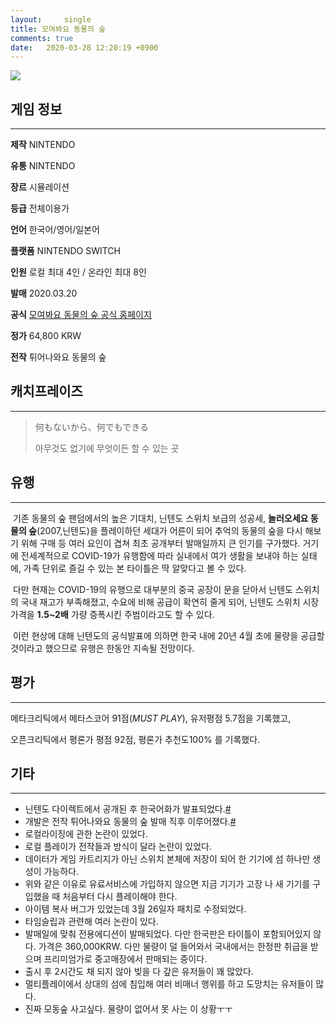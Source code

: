 ```yaml
---
layout:		single
title: 모여봐요 동물의 숲
comments: true
date:	2020-03-28 12:20:19 +0900
---
```




![](https://search.pstatic.net/common?type=f&size=288x192&quality=90&direct=true&src=https%3A%2F%2Fdbscthumb-phinf.pstatic.net%2F5116_000_1%2F20200206102300026_OL3KS1MZY.png%2F5%25EB%258F%2599%25EC%2588%25B2.png%3Ftype%3Dm1500_q100)



## **게임 정보**

---

**제작**					NINTENDO

**유통**					NINTENDO

**장르**					시뮬레이션

**등급**					전체이용가

**언어**					한국어/영어/일본어

**플랫폼**				NINTENDO SWITCH

**인원**					로컬 최대 4인 / 온라인 최대 8인

**발매**					2020.03.20

**공식**					[모여봐요 동물의 숲 공식 홈페이지](http://nintendo.co.kr/software/switch/acbaa/)

**정가**					64,800 KRW

**전작**					튀어나와요 동물의 숲



## **캐치프레이즈**

---

> 何もないから、何でもできる 
>
> 아무것도 없기에 무엇이든 할 수 있는 곳





## **유행**

---

​	기존 동물의 숲 팬덤에서의 높은 기대치, 닌텐도 스위치 보급의 성공세, **놀러오세요 동물의 숲**(2007,닌텐도)을 플레이하던 세대가 어른이 되어 추억의 동물의 숲을 다시 해보기 위해 구매 등 여러 요인이 겹쳐 최초 공개부터 발매일까지 큰 인기를 구가했다. 거기에 전세계적으로 COVID-19가 유행함에 따라 실내에서 여가 생활을 보내야 하는 실태에, 가족 단위로 즐길 수 있는 본 타이틀은 딱 알맞다고 볼 수 있다.

​	다만 현재는 COVID-19의 유행으로 대부분의 중국 공장이 문을 닫아서 닌텐도 스위치의 국내 재고가 부족해졌고, 수요에 비해 공급이 확연히 줄게 되어, 닌텐도 스위치 시장 가격을 **1.5~2배** 가량 증폭시킨 주범이라고도 할 수 있다.

​	이런 현상에 대해 닌텐도의 공식발표에 의하면 한국 내에 20년 4월 초에 물량을 공급할 것이라고 했으므로 유행은 한동안 지속될 전망이다.



## **평가**

---

메타크리틱에서 메타스코어 91점(*MUST PLAY*), 유저평점 5.7점을 기록했고,

오픈크리틱에서 평론가 평점 92점, 평론가 추천도100% 를 기록했다.



## **기타**

---

- 닌텐도 다이렉트에서 공개된 후 한국어화가 발표되었다.[#]((http://nintendo.co.kr/news/view.php?idx=176))
- 개발은 전작 튀어나와요 동물의 숲 발매 직후 이루어졌다.[#](https://gonintendo.com/stories/357685-work-on-animal-crossing-new-horizons-began-shortly-after-new-lea)
- 로컬라이징에 관한 논란이 있었다.
- 로컬 플레이가 전작들과 방식이 달라 논란이 있었다.
- 데이터가 게임 카트리지가 아닌 스위치 본체에 저장이 되어 한 기기에 섬 하나만 생성이 가능하다.
- 위와 같은 이유로 유료서비스에 가입하지 않으면 지금 기기가 고장 나 새 기기를 구입했을 때 처음부터 다시 플레이해야 한다.
- 아이템 복사 버그가 있었는데 3월 26일자 패치로 수정되었다.
- 타임슬립과 관련해 여러 논란이 있다.
- 발매일에 맞춰 전용에디션이 발매되었다. 다만 한국판은 타이틀이 포함되어있지 않다. 가격은 360,000KRW. 다만 물량이 덜 들어와서 국내에서는 한정판 취급을 받으며 프리미엄가로 중고매장에서 판매되는 중이다.
- 출시 후 2시간도 채 되지 않아 빚을 다 갚은 유저들이 꽤 많았다.
- 멀티플레이에서 상대의 섬에 침입해 여러 비매너 행위를 하고 도망치는 유저들이 많다.
- 진짜 모동숲 사고싶다. 물량이 없어서 못 사는 이 상황ㅜㅜ